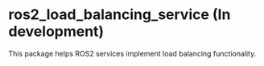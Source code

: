 # ros2_load_balancing_service (In development)
This package helps ROS2 services implement load balancing functionality.
